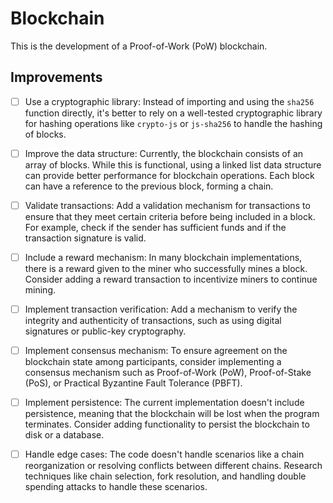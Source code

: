 # Blockchain

This is the development of a Proof-of-Work (PoW) blockchain.

## Improvements

- [ ] Use a cryptographic library: Instead of importing and using the `sha256` function directly, it's better to rely on a well-tested cryptographic library for hashing operations like `crypto-js` or `js-sha256` to handle the hashing of blocks.

- [ ] Improve the data structure: Currently, the blockchain consists of an array of blocks. While this is functional, using a linked list data structure can provide better performance for blockchain operations. Each block can have a reference to the previous block, forming a chain.

- [ ] Validate transactions: Add a validation mechanism for transactions to ensure that they meet certain criteria before being included in a block. For example, check if the sender has sufficient funds and if the transaction signature is valid.

- [ ] Include a reward mechanism: In many blockchain implementations, there is a reward given to the miner who successfully mines a block. Consider adding a reward transaction to incentivize miners to continue mining.

- [ ] Implement transaction verification: Add a mechanism to verify the integrity and authenticity of transactions, such as using digital signatures or public-key cryptography.

- [ ] Implement consensus mechanism: To ensure agreement on the blockchain state among participants, consider implementing a consensus mechanism such as Proof-of-Work (PoW), Proof-of-Stake (PoS), or Practical Byzantine Fault Tolerance (PBFT).

- [ ] Implement persistence: The current implementation doesn't include persistence, meaning that the blockchain will be lost when the program terminates. Consider adding functionality to persist the blockchain to disk or a database.

- [ ] Handle edge cases: The code doesn't handle scenarios like a chain reorganization or resolving conflicts between different chains. Research techniques like chain selection, fork resolution, and handling double spending attacks to handle these scenarios.
